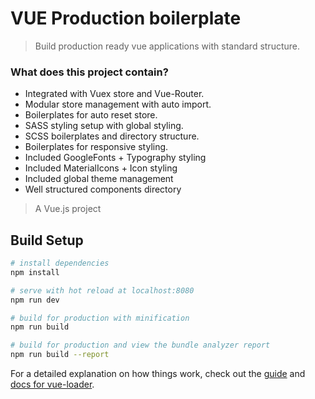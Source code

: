 # VUE Production boilerplate
> Build production ready vue applications with standard structure.  
### What does this project contain?
- Integrated with Vuex store and Vue-Router.
- Modular store management with auto import.
- Boilerplates for auto reset store.
- SASS styling setup with global styling.
- SCSS boilerplates and directory structure.
- Boilerplates for responsive styling.
- Included GoogleFonts + Typography styling
- Included MaterialIcons + Icon styling
- Included global theme management
- Well structured components directory

> A Vue.js project

## Build Setup

``` bash
# install dependencies
npm install

# serve with hot reload at localhost:8080
npm run dev

# build for production with minification
npm run build

# build for production and view the bundle analyzer report
npm run build --report
```

For a detailed explanation on how things work, check out the [guide](http://vuejs-templates.github.io/webpack/) and [docs for vue-loader](http://vuejs.github.io/vue-loader).
